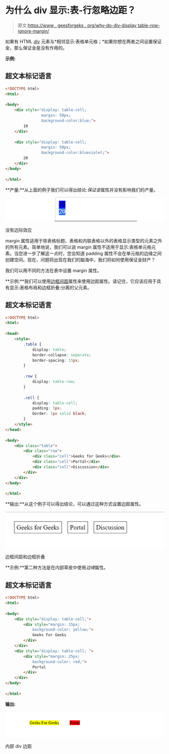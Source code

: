 # 为什么 div 显示:表-行忽略边距？

> 原文:[https://www . geesforgeks . org/why-do-div-display table-row-ignore-margin/](https://www.geeksforgeeks.org/why-does-div-displaytable-row-ignore-margin/)

如果有 HTML [*div*](https://www.geeksforgeeks.org/div-tag-html/) 元素与*相邻显示:表格单元格；*如果你想在两者之间设置保证金，那么保证金是没有作用的。

**示例:**

## 超文本标记语言

```html
<!DOCTYPE html>
<html>

<body>
    <div style="display: table-cell; 
                margin: 50px;
                background-color:blue;">
        10
    </div>

    <div style="display: table-cell; 
                margin: 50px; 
                background-color:blueviolet;">
        20
    </div>
</body>

</html>
```

**产量:**从上面的例子我们可以得出结论:*保证金*属性并没有影响我们的产量。

![](img/f63b57bcf208241366f00e19ad5e3699.png)

没有边际效应

margin 属性适用于除表格标题、表格和内联表格以外的表格显示类型的元素之外的所有元素。简单地说，我们可以说 margin 属性不适用于显示:表格单元格元素。当您进一步了解这一点时，您会知道 padding 属性不会在单元格的边缘之间创建空间。现在，问题将出现在我们的脑海中，我们将如何使用保证金财产？

我们可以用不同的方法在表中设置 margin 属性。

**示例:**我们可以使用[边框间距](https://www.geeksforgeeks.org/css-border-spacing-property/)属性来使用边距属性。请记住，它应该应用于具有显示:表格布局和边框折叠:分离的父元素。

## 超文本标记语言

```html
<!DOCTYPE html>
<html>

<head>
    <style>
        .table {
            display: table;
            border-collapse: separate;
            border-spacing: 15px;
        }

        .row {
            display: table-row;
        }

        .cell {
            display: table-cell;
            padding: 5px;
            border: 1px solid black;
        }
    </style>
</head>

<body>
    <div class="table">
        <div class="row">
            <div class="cell">Geeks for Geeks</div>
            <div class="cell">Portal</div>
            <div class="cell">Discussion</div>
        </div>
    </div>
</body>

</html>
```

**输出:**从这个例子可以得出结论，可以通过这种方式设置边距属性。

![](img/c895cb61acc2f5249d4bafa8c0df80f1.png)

边框间距和边框折叠

**示例:**第二种方法是在内部草皮中使用*边缘*属性。

## 超文本标记语言

```html
<!DOCTYPE html>
<html>

<body>
    <div style="display: table-cell;">
        <div style="margin: 15px;
            background-color: yellow;">
            Geeks For Geeks
        </div>
    </div>
    <div style="display: table-cell; ">
        <div style="margin: 25px; 
            background-color: red;">
            Portal
        </div>
    </div>
</body>

</html>
```

**输出:**

![](img/eb06d3c020b77f73ff5bedf952c55761.png)

内部 div 边距